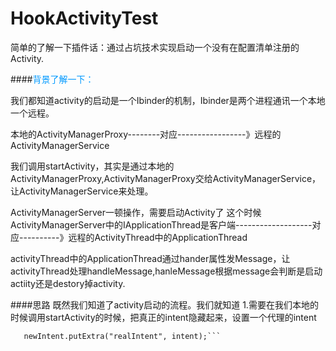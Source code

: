 # HookActivityTest

简单的了解一下插件话：通过占坑技术实现启动一个没有在配置清单注册的Activity.

####<font color=#0099ff>背景了解一下：</font>

我们都知道activity的启动是一个Ibinder的机制，Ibinder是两个进程通讯一个本地一个远程。

本地的ActivityManagerProxy--------对应-----------------》远程的  ActivityManagerService

我们调用startActivity，其实是通过本地的ActivityManagerProxy,ActivityManagerProxy交给ActivityManagerService，让ActivityManagerService来处理。

ActivityManagerServer一顿操作，需要启动Activity了
这个时候
ActivityManagerServer中的IApplicationThread是客户端-------------------对应----------》远程的ActivityThread中的ApplicationThread

activityThread中的ApplicationThread通过hander属性发Message，让activityThread处理handleMessage,hanleMessage根据message会判断是启动actiity还是destory掉activity.

####思路
既然我们知道了activity启动的流程。我们就知道
1.需要在我们本地的时候调用startActivity的时候，把真正的intent隐藏起来，设置一个代理的intent
```Intent newIntent = new Intent(MainActivity.this, HoldActivity.class);
   newIntent.putExtra("realIntent", intent);```
                   
